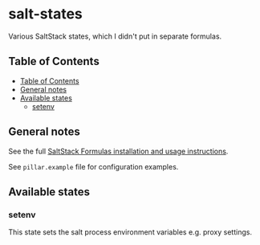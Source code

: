 # salt-states

Various SaltStack states, which I didn't put in separate formulas.

## Table of Contents

* [Table of Contents](#table-of-contents)
* [General notes](#general-notes)
* [Available states](#available-states)
  * [setenv](#setenv)

## General notes

See the full [SaltStack Formulas installation and usage instructions](https://docs.saltstack.com/en/latest/topics/development/conventions/formulas.html).

See `pillar.example` file for configuration examples.

## Available states

### setenv

This state sets the salt process environment variables e.g. proxy settings.

